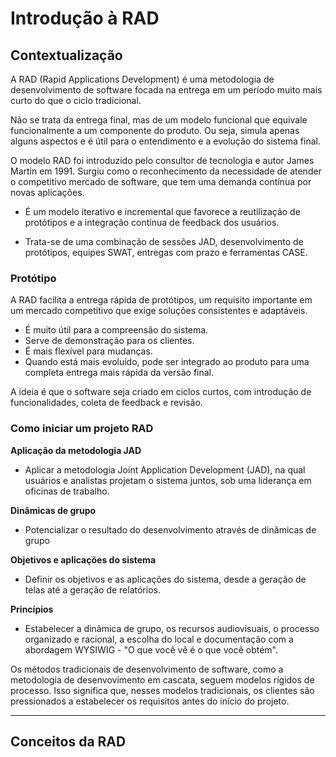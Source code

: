 # Introdução à RAD

## Contextualização

A RAD (Rapid Applications Development) é uma metodologia de desenvolvimento de software focada na entrega em um período muito mais curto do que o ciclo tradicional.

Não se trata da entrega final, mas de um modelo funcional que equivale funcionalmente a um componente do produto. Ou seja, simula apenas alguns aspectos e é útil para o entendimento e a evolução do sistema final.

O modelo RAD foi introduzido pelo consultor de tecnologia e autor James Martin em 1991. Surgiu como o reconhecimento da necessidade de atender o competitivo mercado de software, que tem uma demanda contínua por novas aplicações.

- É um modelo iterativo e incremental que favorece a reutilização de protótipos e a integração contínua de feedback dos usuários.

- Trata-se de uma combinação de sessões JAD, desenvolvimento de protótipos, equipes SWAT, entregas com prazo e ferramentas CASE.

### Protótipo
A RAD facilita a entrega rápida de protótipos, um requisito importante em um mercado competitivo que exige soluções consistentes e adaptáveis.

- É muito útil para a compreensão do sistema.
- Serve de demonstração para os clientes.
- É mais flexível para mudanças.
- Quando está mais evoluído, pode ser integrado ao produto para uma completa entrega mais rápida da versão final.

A ideia é que o software seja criado em ciclos curtos, com introdução de funcionalidades, coleta de feedback e revisão.

### Como iniciar um projeto RAD
**Aplicação da metodologia JAD**
- Aplicar a metodologia Joint Application Development (JAD), na qual usuários e analistas projetam o sistema juntos, sob uma liderança em oficinas de trabalho.

**Dinâmicas de grupo**
- Potencializar o resultado do desenvolvimento através de dinâmicas de grupo

**Objetivos e aplicações do sistema**
- Definir os objetivos e as aplicações do sistema, desde a geração de telas até a geração de relatórios.

**Princípios**
- Estabelecer a dinâmica de grupo, os recursos audiovisuais, o processo organizado e racional, a escolha do local e documentação com a abordagem WYSIWIG - "O que você vê é o que você obtém".

Os métodos tradicionais de desenvolvimento de software, como a metodologia de desenvovimento em cascata, seguem modelos rígidos de processo. Isso significa que, nesses modelos tradicionais, os clientes são pressionados a estabelecer os requisitos antes do início do projeto.

---
## Conceitos da RAD